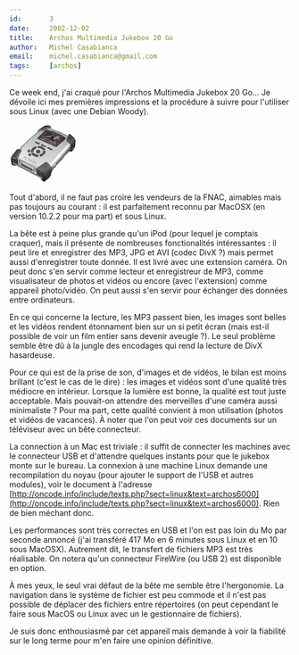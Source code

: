 ```yaml
---
id:       3
date:     2002-12-02
title:    Archos Multimedia Jukebox 20 Go
author:   Michel Casabianca
email:    michel.casabianca@gmail.com
tags:     [archos]
---
```


Ce week end, j'ai craqué pour l'Archos Multimedia Jukebox 20 Go... Je dévoile ici mes premières impressions et la procédure à suivre pour l'utiliser sous Linux (avec une Debian Woody).

<!--more-->

![](archos.png)

Tout d'abord, il ne faut pas croire les vendeurs de la FNAC, aimables mais pas toujours au courant : il est parfaitement reconnu par MacOSX (en version 10.2.2 pour ma part) et sous Linux.

La bête est à peine plus grande qu'un iPod (pour lequel je comptais craquer), mais il présente de nombreuses fonctionalités intéressantes : il peut lire et enregistrer des MP3, JPG et AVI (codec DivX ?) mais permet aussi d'enregistrer toute donnée. Il est livré avec une extension caméra. On peut donc s'en servir comme lecteur et enregistreur de MP3, comme visualisateur de photos et vidéos ou encore (avec l'extension) comme appareil photo/vidéo. On peut aussi s'en servir pour échanger des données entre ordinateurs.

En ce qui concerne la lecture, les MP3 passent bien, les images sont belles et les vidéos rendent étonnament bien sur un si petit écran (mais est-il possible de voir un film entier sans devenir aveugle ?). Le seul problème semble être dû à la jungle des encodages qui rend la lecture de DivX hasardeuse.

Pour ce qui est de la prise de son, d'images et de vidéos, le bilan est moins brillant (c'est le cas de le dire) : les images et vidéos sont d'une qualité très médiocre en intérieur. Lorsque la lumière est bonne, la qualité est tout juste acceptable. Mais pouvait-on attendre des merveilles d'une caméra aussi minimaliste ? Pour ma part, cette qualité convient à mon utilisation (photos et vidéos de vacances). À noter que l'on peut voir ces documents sur un téléviseur avec un bête connecteur.

La connection à un Mac est triviale : il suffit de connecter les machines avec le connecteur USB et d'attendre quelques instants pour que le jukebox monte sur le bureau. La connexion à une machine Linux demande une recompilation du noyau (pour ajouter le support de l'USB et autres modules), voir le document à l'adresse [http://oncode.info/include/texts.php?sect=linux&text=archos6000](http://oncode.info/include/texts.php?sect=linux&text=archos6000). Rien de bien méchant donc.

Les performances sont très correctes en USB et l'on est pas loin du Mo par seconde annoncé (j'ai transféré 417 Mo en 6 minutes sous Linux et en 10 sous MacOSX). Autrement dit, le transfert de fichiers MP3 est très réalisable. On notera qu'un connecteur FireWire (ou USB 2) est disponible en option.

À mes yeux, le seul vrai défaut de la bête me semble être l'hergonomie. La navigation dans le système de fichier est peu commode et il n'est pas possible de déplacer des fichiers entre répertoires (on peut cependant le faire sous MacOS ou Linux avec un le gestionnaire de fichiers).

Je suis donc enthousiasmé par cet appareil mais demande à voir la fiabilité sur le long terme pour m'en faire une opinion définitive.

